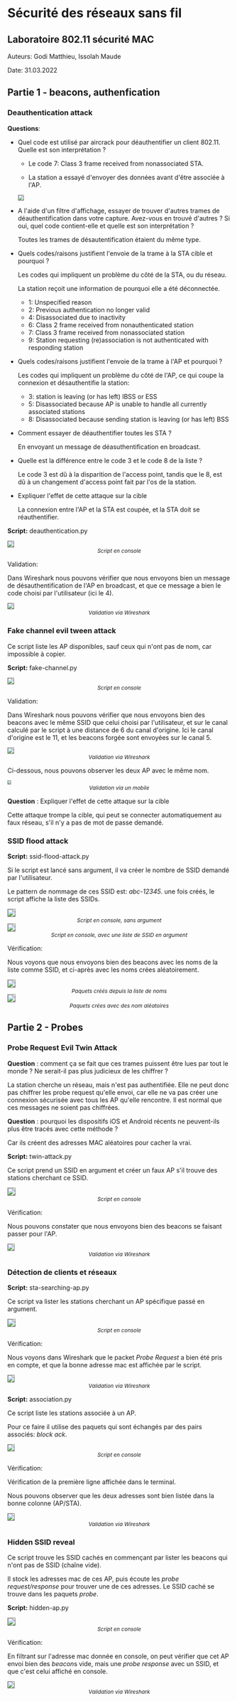 # Sécurité des réseaux sans fil

## Laboratoire 802.11 sécurité MAC

Auteurs: Godi Matthieu, Issolah Maude

Date: 31.03.2022



## Partie 1 - beacons, authenfication

### Deauthentication attack

**Questions**:

- Quel code est utilisé par aircrack pour déauthentifier un client 802.11. Quelle est son interprétation ?

  - Le code 7: Class 3 frame received from nonassociated STA.

  - La station a essayé d'envoyer des données avant d'être associée à l'AP.

  <img src="images\rendu\deauth-aircrack.png" style="border:1px solid grey;zoom:70%;" />

  

- A l'aide d'un filtre d'affichage, essayer de trouver d'autres trames de déauthentification dans votre capture. Avez-vous en trouvé d'autres ? Si oui, quel code contient-elle et quelle est son interprétation ?

  Toutes les trames de désautentification étaient du même type.

  

- Quels codes/raisons justifient l'envoie de la trame à la STA cible et pourquoi ?

  Les codes qui impliquent un problème du côté de la STA, ou du réseau.

  La station reçoit une information de pourquoi elle a été déconnectée.

  - 1: Unspecified reason
  - 2: Previous authentication no longer valid
  - 4: Disassociated due to inactivity
  - 6: Class 2 frame received from nonauthenticated station
  - 7: Class 3 frame received from nonassociated station
  - 9: Station requesting (re)association is not authenticated with responding station

  

- Quels codes/raisons justifient l'envoie de la trame à l'AP et pourquoi ?

  Les codes qui impliquent un problème du côté de l'AP, ce qui coupe la connexion et désauthentifie la station:

  - 3: station is leaving (or has left) IBSS or ESS
  - 5: Disassociated because AP is unable to handle all currently associated stations
  - 8: Disassociated because sending station is leaving (or has left) BSS

  

- Comment essayer de déauthentifier toutes les STA ?

  En envoyant un message de déasuthentification en broadcast.

  

- Quelle est la différence entre le code 3 et le code 8 de la liste ?

  Le code 3 est dû à la disparition de l'access point, tandis que le 8, est dû à un changement d'access point fait par l'os de la station.

  

- Expliquer l'effet de cette attaque sur la cible

  La connexion entre l'AP et la STA est coupée, et la STA doit se réauthentifier.
  
  

**Script:** deauthentication.py 

<img src="images\rendu\deauth-script-cmd.png" style="border:1px solid grey;zoom:80%;" />

<div style="text-align: center;font-style: italic;font-size: 12px;">Script en console</div>

Validation:

Dans Wireshark nous pouvons vérifier que nous envoyons bien un message de désauthentification de l'AP en broadcast, et que ce message a bien le code choisi par l'utilisateur (ici le 4).

<img src="images\rendu\deauth-script.png" style="border:1px solid grey;zoom:80%;" />

<div style="text-align: center;font-style: italic;font-size: 12px;">Validation via Wireshark</div>





### Fake channel evil tween attack

Ce script liste les AP disponibles, sauf ceux qui n'ont pas de nom, car impossible à copier.

**Script:** fake-channel.py 

<img src="images\rendu\fake-cmd.png" style="border:1px solid grey;zoom:80%;" />

<div style="text-align: center;font-style: italic;font-size: 12px;">Script en console</div>



Validation:

Dans Wireshark nous pouvons vérifier que nous envoyons bien des beacons avec le même SSID que celui choisi par l'utilisateur, et sur le canal calculé par le script à une distance de 6 du canal d'origine. Ici le canal d'origine est le 11, et les beacons forgée sont envoyées sur le canal 5.

<img src="images\rendu\fake-WS.png" style="border:1px solid grey;zoom:80%;" />

<div style="text-align: center;font-style: italic;font-size: 12px;">Validation via Wireshark</div>



Ci-dessous, nous pouvons observer les deux AP avec le même nom.

<img src="images\rendu\fake-phone2.jpeg" style="border:1px solid grey;zoom:40%;" />

<div style="text-align: center;font-style: italic;font-size: 12px;">Validation via un mobile</div>



__Question__ : Expliquer l'effet de cette attaque sur la cible

Cette attaque trompe la cible, qui peut se connecter automatiquement au faux réseau, s'il n'y a pas de mot de passe demandé.



### SSID flood attack

**Script:** ssid-flood-attack.py

Si le script est lancé sans argument, il va créer le nombre de SSID demandé par l'utilisateur. 

Le pattern de nommage de ces SSID est: *abc-12345*. une fois créés, le script affiche la liste des SSIDs.

<img src="images\rendu\flood-cmd.png" style="border:1px solid grey;zoom:100%;" />

<div style="text-align: center;font-style: italic;font-size: 12px;">Script en console, sans argument</div>



<img src="images\rendu\flood-cmd-list.png" style="border:1px solid grey;zoom:100%;" />

<div style="text-align: center;font-style: italic;font-size: 12px;">Script en console, avec une liste de SSID en argument</div>

Vérification:

Nous voyons que nous envoyons bien des beacons avec les noms de la liste comme SSID, et ci-après avec les noms crées aléatoirement.

<img src="images\rendu\flood-WS.png" style="border:1px solid grey;zoom:100%;" />

<div style="text-align: center;font-style: italic;font-size: 12px;">Paquets créés depuis la liste de noms</div>



<img src="images\rendu\flood-WS2.png" style="border:1px solid grey;zoom:100%;" />

<div style="text-align: center;font-style: italic;font-size: 12px;">Paquets crées avec des nom aléatoires</div>



## Partie 2 - Probes

### Probe Request Evil Twin Attack

**Question** : comment ça se fait que ces trames puissent être lues par tout le monde ? Ne serait-il pas plus judicieux de les chiffrer ?

La station cherche un réseau, mais n'est pas authentifiée. Elle ne peut donc pas chiffrer les probe request qu'elle envoi, car elle ne va pas créer une connexion sécurisée avec tous les AP qu'elle rencontre. Il est normal que ces messages ne soient pas chiffrées.



**Question** : pourquoi les dispositifs iOS et Android récents ne peuvent-ils plus être tracés avec cette méthode ?

Car ils créent des adresses MAC aléatoires pour cacher la vrai.

 

**Script:** twin-attack.py

Ce script prend un SSID en argument et créer un faux AP s'il trouve des stations cherchant ce SSID.

<img src="images\rendu\twin-attack-cmd.png" style="border:1px solid grey;zoom:100%;" />

<div style="text-align: center;font-style: italic;font-size: 12px;">Script en console</div>

Vérification:

Nous pouvons constater que nous envoyons bien des beacons se faisant passer pour l'AP.

<img src="images\rendu\twin-attack-WS.png" style="border:1px solid grey;zoom:90%;" />

<div style="text-align: center;font-style: italic;font-size: 12px;">Validation via Wireshark</div>



### Détection de clients et réseaux

**Script:** sta-searching-ap.py

Ce script va lister les stations cherchant un AP spécifique passé en argument.

<img src="images\rendu\sta-search-ap-cmd.png" style="border:1px solid grey;zoom:100%;" />

<div style="text-align: center;font-style: italic;font-size: 12px;">Script en console</div>

Vérification:

Nous voyons dans Wireshark que le packet *Probe Request* a bien été pris en compte, et que la bonne adresse mac est affichée par le script.

<img src="images\rendu\sta-search-ap-ws.png" style="border:1px solid grey;zoom:90%;" />

<div style="text-align: center;font-style: italic;font-size: 12px;">Validation via Wireshark</div>



**Script:** association.py

Ce script liste les stations associée à un AP.

Pour ce faire il utilise des paquets qui sont échangés par des pairs associés: *block ack*.

<img src="images\rendu\asso-cmd.png" style="border:1px solid grey;zoom:90%;" />

<div style="text-align: center;font-style: italic;font-size: 12px;">Script en console</div>



Vérification:

Vérification de la première ligne affichée dans le terminal.

Nous pouvons observer que les deux adresses sont bien listée dans la bonne colonne (AP/STA).

<img src="images\rendu\asso-WS.png" style="border:1px solid grey;zoom:90%;" />

<div style="text-align: center;font-style: italic;font-size: 12px;">Validation via Wireshark</div>



### Hidden SSID reveal 

Ce script trouve les SSID cachés en commençant par lister les beacons qui n'ont pas de SSID (chaîne vide).

Il stock les adresses mac de ces AP, puis écoute les *probe request/response* pour trouver une de ces adresses. Le SSID caché se trouve dans les paquets *probe*.

**Script:** hidden-ap.py

<img src="images\rendu\hidden-cmd.png" style="border:1px solid grey;zoom:100%;" />

<div style="text-align: center;font-style: italic;font-size: 12px;">Script en console</div>



Vérification:

En filtrant sur l'adresse mac donnée en console, on peut vérifier que cet AP envoi bien des *beacon*s vide, mais une *probe response* avec un SSID, et que c'est celui affiché en console.

<img src="images\rendu\hidden-ws.png" style="border:1px solid grey;zoom:90%;" />

<div style="text-align: center;font-style: italic;font-size: 12px;">Validation via Wireshark</div>

